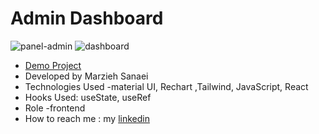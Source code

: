 # Admin Dashboard
![panel-admin](https://github.com/user-attachments/assets/f01a5da3-667c-436e-8844-48109a23d223)
![dashboard](https://github.com/user-attachments/assets/35fef777-d2a7-4c35-a41a-a48af9625d59)
- [Demo Project](https://admin-dashboard-delta-swart.vercel.app/)
- Developed by Marzieh Sanaei
- Technologies Used -material UI, Rechart ,Tailwind, JavaScript, React
- Hooks Used: useState, useRef
- Role -frontend
- How to reach me : my
[linkedin](https://www.linkedin.com/in/marzieh-sanaei99)

